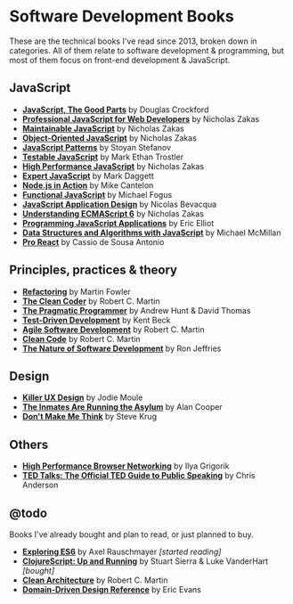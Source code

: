 # Software Development Books
These are the technical books I've read since 2013, broken down in categories. All of them relate to software development & programming, but most of them focus on front-end development & JavaScript.

## JavaScript
* __[JavaScript, The Good Parts][JSTDP]__ by Douglas Crockford
* __[Professional JavaScript for Web Developers][PJSFWD]__ by Nicholas Zakas
* __[Maintainable JavaScript][MJS]__ by Nicholas Zakas
* __[Object-Oriented JavaScript][OOJS]__ by Nicholas Zakas
* __[JavaScript Patterns][JSP]__ by Stoyan Stefanov
* __[Testable JavaScript][TJS]__ by Mark Ethan Trostler
* __[High Performance JavaScript][HPJS]__ by Nicholas Zakas
* __[Expert JavaScript][EJS]__ by Mark Daggett
* __[Node.js in Action][NJSIA]__ by Mike Cantelon
* __[Functional JavaScript][FJS]__ by Michael Fogus
* __[JavaScript Application Design][JSAD]__ by Nicolas Bevacqua
* __[Understanding ECMAScript 6][UES6]__ by Nicholas Zakas
* __[Programming JavaScript Applications][PJSA]__ by Eric Elliot
* __[Data Structures and Algorithms with JavaScript][DSAJS]__ by Michael McMillan
* __[Pro React][PR]__ by Cassio de Sousa Antonio

## Principles, practices & theory
* __[Refactoring][R]__ by Martin Fowler
* __[The Clean Coder][TCC]__ by Robert C. Martin
* __[The Pragmatic Programmer][TPP]__ by Andrew Hunt & David Thomas
* __[Test-Driven Development][TDD]__ by Kent Beck
* __[Agile Software Development][ASD]__ by Robert C. Martin
* __[Clean Code][CC]__ by Robert C. Martin
* __[The Nature of Software Development][TNSD]__ by Ron Jeffries

## Design
* __[Killer UX Design][KUXD]__ by Jodie Moule
* __[The Inmates Are Running the Asylum][TIARTA]__ by Alan Cooper
* __[Don't Make Me Think][DMMT]__ by Steve Krug

## Others
* __[High Performance Browser Networking][HPBN]__ by Ilya Grigorik
* __[TED Talks: The Official TED Guide to Public Speaking][TED]__ by Chris Anderson

## @todo
Books I've already bought and plan to read, or just planned to buy.
* __[Exploring ES6][EES6]__ by Axel Rauschmayer _[started reading]_
* __[ClojureScript: Up and Running][CSUR]__ by Stuart Sierra & Luke VanderHart _[bought]_
* __[Clean Architecture](https://www.amazon.com/Clean-Architecture-Craftsmans-Software-Structure/dp/0134494164)__ by Robert C. Martin
* __[Domain-Driven Design Reference](https://www.amazon.com/Domain-Driven-Design-Reference-Definitions-Summaries/dp/1457501198)__ by Eric Evans

[JSTDP]: http://www.amazon.com/JavaScript-Good-Parts-Douglas-Crockford/dp/0596517742
[PJSFWD]: http://www.amazon.com/Professional-JavaScript-Developers-Nicholas-Zakas/dp/1118026691
[MJS]: http://www.amazon.com/Maintainable-JavaScript-Nicholas-C-Zakas/dp/1449327680
[OOJS]: http://www.amazon.com/Principles-Object-Oriented-JavaScript-Nicholas-Zakas/dp/1593275404
[JSP]: http://www.amazon.com/JavaScript-Patterns-Stoyan-Stefanov/dp/0596806752
[TJS]: http://www.amazon.com/Testable-JavaScript-Mark-Ethan-Trostler/dp/1449323391
[HPJS]: http://www.amazon.com/Performance-JavaScript-Faster-Application-Interfaces/dp/059680279X
[EJS]: http://www.amazon.com/Expert-JavaScript-Experts-Voice-Development/dp/1430260971
[NJSIA]: http://www.amazon.com/Node-js-Action-Mike-Cantelon/dp/1617290572
[R]: http://www.amazon.com/Refactoring-Improving-Design-Existing-Code/dp/0201485672
[TCC]: http://www.amazon.com/Clean-Coder-Conduct-Professional-Programmers/dp/0137081073
[TPP]: http://www.amazon.com/Pragmatic-Programmer-Journeyman-Master/dp/020161622X
[TDD]: http://www.amazon.com/Test-Driven-Development-Kent-Beck/dp/0321146530
[HPBN]: http://www.amazon.com/High-Performance-Browser-Networking-performance/dp/1449344763
[KUXD]: http://www.amazon.com/Killer-UX-Design-Jodie-Moule/dp/0987153099
[FJS]: http://www.amazon.com/Functional-JavaScript-Introducing-Programming-Underscore-js/dp/1449360726
[JSAD]: http://www.amazon.com/JavaScript-Application-Design-Build-Approach/dp/1617291951
[CC]: http://www.amazon.com/Clean-Code-Handbook-Software-Craftsmanship/dp/0132350882
[ASD]: http://www.amazon.com/Software-Development-Principles-Patterns-Practices/dp/0135974445
[UES6]: https://leanpub.com/understandinges6
[EES6]: https://leanpub.com/exploring-es6/
[TIARTA]: http://www.amazon.com/Inmates-Are-Running-Asylum-Products/dp/0672326140
[PJSA]: http://www.bookdepository.com/Programming-JavaScript-Applications-Eric-Elliot/9781491950296
[DMMT]: http://www.bookdepository.com/Dont-Make-Me-Think-Steve-Krug/9780321965516
[CSUR]: http://www.bookdepository.com/ClojureScript-Up-Running-Stuart-Sierra/9781449327439
[DSAJS]: http://www.bookdepository.com/Data-Structures-Algorithms-with-JavaScript-Michael-McMillan/9781449364939
[PR]: http://www.bookdepository.com/Pro-React-2015-Cassio-de-Sousa-Antonio/9781484212615
[TNSD]: http://www.bookdepository.com/Nature-Software-Development-Ron-Jeffries/9781941222379
[TED]: https://www.amazon.com/TED-Talks-Official-Public-Speaking/dp/1328710289
